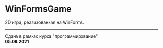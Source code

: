 # WinFormsGame
2D игра, реализованная на WinForms. 

***

Сдана в рамках курса "программирование"<br/>
**05.06.2021**
